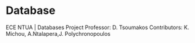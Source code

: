 # Database
ECE NTUA | Databases Project
Professor: D. Tsoumakos
Contributors: K. Michou, A.Ntalapera,J. Polychronopoulos
